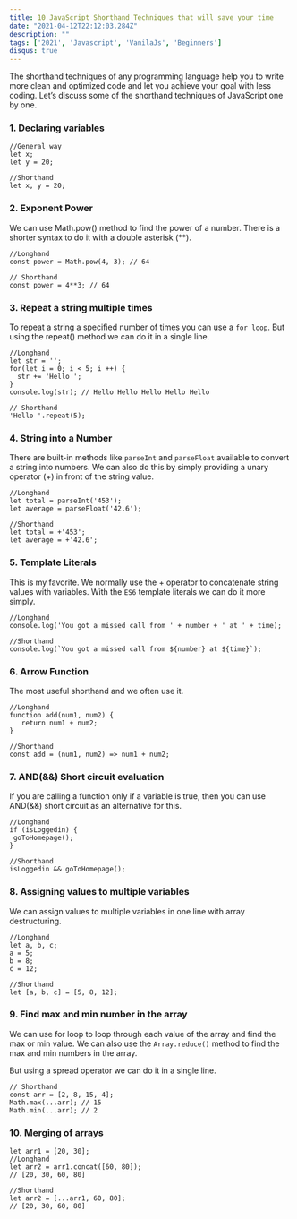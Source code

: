 ```yaml
---
title: 10 JavaScript Shorthand Techniques that will save your time
date: "2021-04-12T22:12:03.284Z"
description: ""
tags: ['2021', 'Javascript', 'VanilaJs', 'Beginners']
disqus: true
---
```


The shorthand techniques of any programming language help you to write more clean and optimized code and let you achieve your goal with less coding. Let’s discuss some of the shorthand techniques of JavaScript one by one.


### 1. Declaring variables

```
//General way
let x; 
let y = 20; 

//Shorthand 
let x, y = 20;
```

### 2. Exponent Power
We can use Math.pow() method to find the power of a number. There is a shorter syntax to do it with a double asterisk (**).

```
//Longhand 
const power = Math.pow(4, 3); // 64 

// Shorthand 
const power = 4**3; // 64
```

### 3. Repeat a string multiple times
To repeat a string a specified number of times you can use a `for loop`. But using the repeat() method we can do it in a single line.

```
//Longhand 
let str = ''; 
for(let i = 0; i < 5; i ++) { 
  str += 'Hello '; 
} 
console.log(str); // Hello Hello Hello Hello Hello 

// Shorthand 
'Hello '.repeat(5);
```

### 4. String into a Number
There are built-in methods like `parseInt` and `parseFloat` available to convert a string into numbers. We can also do this by simply providing a unary operator (+) in front of the string value.

```
//Longhand 
let total = parseInt('453'); 
let average = parseFloat('42.6'); 

//Shorthand 
let total = +'453'; 
let average = +'42.6';
```

### 5. Template Literals
This is my favorite. We normally use the + operator to concatenate string values with variables. With the `ES6` template literals we can do it more simply.

```
//Longhand 
console.log('You got a missed call from ' + number + ' at ' + time); 

//Shorthand 
console.log(`You got a missed call from ${number} at ${time}`);
```

### 6. Arrow Function
The most useful shorthand and we often use it. 

```
//Longhand 
function add(num1, num2) { 
   return num1 + num2; 
} 

//Shorthand 
const add = (num1, num2) => num1 + num2;
```

### 7. AND(&&) Short circuit evaluation
If you are calling a function only if a variable is true, then you can use AND(&&) short circuit as an alternative for this.

```
//Longhand 
if (isLoggedin) {
 goToHomepage(); 
} 

//Shorthand 
isLoggedin && goToHomepage();
```

### 8. Assigning values to multiple variables
We can assign values to multiple variables in one line with array destructuring.

```
//Longhand 
let a, b, c; 
a = 5; 
b = 8; 
c = 12;
 
//Shorthand 
let [a, b, c] = [5, 8, 12];
```

### 9. Find max and min number in the array
We can use for loop to loop through each value of the array and find the max or min value. We can also use the `Array.reduce()` method to find the max and min numbers in the array.

But using a spread operator we can do it in a single line.

```
// Shorthand 
const arr = [2, 8, 15, 4]; 
Math.max(...arr); // 15 
Math.min(...arr); // 2
```

### 10. Merging of arrays

```
let arr1 = [20, 30]; 
//Longhand 
let arr2 = arr1.concat([60, 80]); 
// [20, 30, 60, 80] 

//Shorthand 
let arr2 = [...arr1, 60, 80]; 
// [20, 30, 60, 80]
```